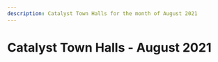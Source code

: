 ```yaml
---
description: Catalyst Town Halls for the month of August 2021
---
```


# Catalyst Town Halls - August 2021

